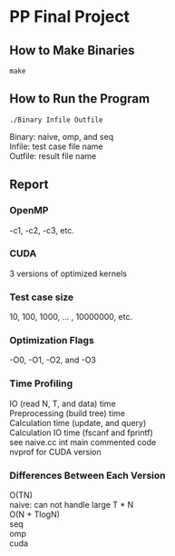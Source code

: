 # PP Final Project
## How to Make Binaries
```
make
```
## How to Run the Program
```
./Binary Infile Outfile
```
Binary: naive, omp, and seq\
Infile: test case file name\
Outfile: result file name
## Report
### OpenMP
-c1, -c2, -c3, etc.
### CUDA
3 versions of optimized kernels
### Test case size
10, 100, 1000, ... , 10000000, etc.
### Optimization Flags
-O0, -O1, -O2, and -O3
### Time Profiling
IO (read N, T, and data) time\
Preprocessing (build tree) time\
Calculation time (update, and query)\
Calculation IO time (fscanf and fprintf)\
see naive.cc int main commented code\
nvprof for CUDA version
### Differences Between Each Version
O(TN)\
naive: can not handle large T * N\
O(N + TlogN)\
seq\
omp\
cuda
